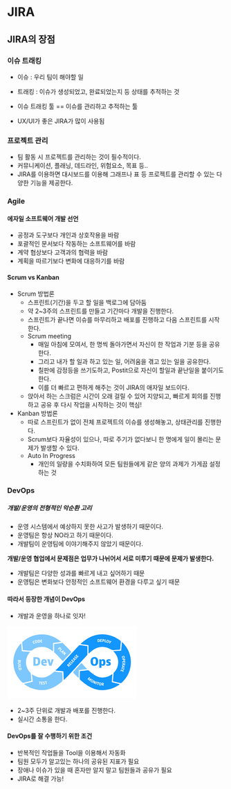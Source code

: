 # JIRA

## JIRA의 장점 

### 이슈 트래킹

- 이슈 : 우리 팀이 해야할 일 
- 트래킹 : 이슈가 생성되었고, 완료되었는지 등 상태를 추적하는 것 
- 이슈 트래킹 툴 == 이슈를 관리하고 추적하는 툴

- UX/UI가 좋은 JIRA가 많이 사용됨

### 프로젝트 관리

- 팀 활동 시 프로젝트를 관리하는 것이 필수적이다. 
- 커뮤니케이션, 플래닝, 데드라인, 위험요소, 목표 등..
- JIRA를 이용하면 대시보드를 이용해 그래프나 표 등 프로젝트를 관리할 수 있는 다양한 기능을 제공한다.

### Agile

#### 에자일 소프트웨어 개발 선언

- 공정과 도구보다 개인과 상호작용을 바람 
- 포괄적인 문서보다 작동하는 소프트웨어를 바람 
- 계약 협상보다 고객과의 협력을 바람 
- 계획을 따르기보다 변화에 대응하기를 바람

#### Scrum vs Kanban

- Scrum 방법론
  - 스프린트(기간)을 두고 할 일을 백로그에 담아둠 
  - 약 2~3주의 스프린트를 만들고 기간마다 개발을 진행한다.
  - 스프린트가 끝나면 이슈를 마무리하고 배포를 진행하고 다음 스프린트를 시작한다.
  - Scrum meeting
    - 매일 아침에 모여서, 한 명씩 돌아가면서 자신이 한 작업과 기분 등을 공유한다. 
    - 그리고 내가 할 일과 하고 있는 일, 어려움을 겪고 있는 일을 공유한다. 
    - 칠판에 감정등을 쓰기도하고, Postit으로 자신이 할일과 끝난일을 붙이기도 한다. 
    - 이를 더 빠르고 편하게 해주는 것이 JIRA의 애자일 보드이다. 
  - 앉아서 하는 스크럼은 시간이 오래 걸릴 수 있어 지양되고, 빠르게 회의를 진행하고 공유 후 다시 작업을 시작하는 것이 핵심! 
- Kanban 방법론
  - 따로 스프린트가 없이 전체 프로젝트의 이슈를 생성해놓고, 상태관리를 진행한다.
  - Scrum보다 자율성이 있으나, 따로 주기가 없다보니 한 명에게 일이 몰리는 문제가 발생할 수 있다.
  - Auto In Progress
    - 개인의 일량을 수치화하여 모든 팀원들에게 같은 양의 과제가 가게끔 설정하는 것 

### DevOps

##### 개발/운영의 전형적인 악순환 고리

- 운영 시스템에서 예상하지 못한 사고가 발생하기 때문이다.
- 운영팀은 항상 NO라고 하기 때문이다.
- 개발팀이 운영팀에 이야기해주지 않았기 때문이다. 

**개발/운영 협업에서 문제점은 업무가 나뉘어서 서로 미루기 때문에 문제가 발생한다.**

- 개발팀은 다양한 성과를 빠르게 내고 싶어하기 때문
- 운영팀은 변화보다 안정적인 소프트웨어 환경을 다루고 싶기 때문 

#### 따라서 등장한 개념이 DevOps

- 개발과 운영을 하나로 잇자! 

![devops](Why_JIRA.assets/devops.png)

- 2~3주 단위로 개발과 배포를 진행한다.
- 실시간 소통을 한다.

#### DevOps를 잘 수행하기 위한 조건

- 반복적인 작업들을 Tool을 이용해서 자동화
- 팀원 모두가 알고있는 하나의 공유된 지표가 필요
- 장애나 이슈가 있을 때 혼자만 알지 말고 팀원들과 공유가 필요
- JIRA로 해결 가능! 

